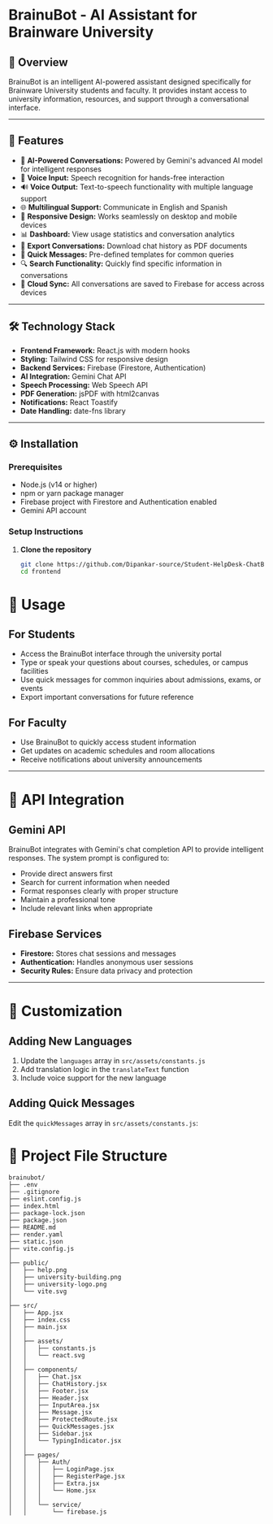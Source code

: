 # BrainuBot - AI Assistant for Brainware University

## 📌 Overview
BrainuBot is an intelligent AI-powered assistant designed specifically for Brainware University students and faculty. It provides instant access to university information, resources, and support through a conversational interface.

---

## 🚀 Features
- 🤖 **AI-Powered Conversations:** Powered by Gemini's advanced AI model for intelligent responses  
- 🎤 **Voice Input:** Speech recognition for hands-free interaction  
- 🔊 **Voice Output:** Text-to-speech functionality with multiple language support  
- 🌐 **Multilingual Support:** Communicate in English and Spanish  
- 📱 **Responsive Design:** Works seamlessly on desktop and mobile devices  
- 📊 **Dashboard:** View usage statistics and conversation analytics  
- 📄 **Export Conversations:** Download chat history as PDF documents  
- 💬 **Quick Messages:** Pre-defined templates for common queries  
- 🔍 **Search Functionality:** Quickly find specific information in conversations  
- 💾 **Cloud Sync:** All conversations are saved to Firebase for access across devices  

---

## 🛠 Technology Stack
- **Frontend Framework:** React.js with modern hooks  
- **Styling:** Tailwind CSS for responsive design  
- **Backend Services:** Firebase (Firestore, Authentication)  
- **AI Integration:** Gemini Chat API  
- **Speech Processing:** Web Speech API  
- **PDF Generation:** jsPDF with html2canvas  
- **Notifications:** React Toastify  
- **Date Handling:** date-fns library  

---

## ⚙️ Installation

### Prerequisites
- Node.js (v14 or higher)  
- npm or yarn package manager  
- Firebase project with Firestore and Authentication enabled  
- Gemini API account  

### Setup Instructions
1. **Clone the repository**
   ```bash
   git clone https://github.com/Dipankar-source/Student-HelpDesk-ChatBot
   cd frontend
# 🎯 Usage

## For Students
- Access the BrainuBot interface through the university portal  
- Type or speak your questions about courses, schedules, or campus facilities  
- Use quick messages for common inquiries about admissions, exams, or events  
- Export important conversations for future reference  

## For Faculty
- Use BrainuBot to quickly access student information  
- Get updates on academic schedules and room allocations  
- Receive notifications about university announcements  

---

# 🔗 API Integration

## Gemini API
BrainuBot integrates with Gemini's chat completion API to provide intelligent responses. The system prompt is configured to:
- Provide direct answers first  
- Search for current information when needed  
- Format responses clearly with proper structure  
- Maintain a professional tone  
- Include relevant links when appropriate  

## Firebase Services
- **Firestore:** Stores chat sessions and messages  
- **Authentication:** Handles anonymous user sessions  
- **Security Rules:** Ensure data privacy and protection  

---

# 🎨 Customization

## Adding New Languages
1. Update the `languages` array in `src/assets/constants.js`  
2. Add translation logic in the `translateText` function  
3. Include voice support for the new language  

## Adding Quick Messages
Edit the `quickMessages` array in `src/assets/constants.js`:

# 📂 Project File Structure

```plaintext
brainubot/
├── .env
├── .gitignore
├── eslint.config.js
├── index.html
├── package-lock.json
├── package.json
├── README.md
├── render.yaml
├── static.json
├── vite.config.js
│
├── public/
│   ├── help.png
│   ├── university-building.png
│   ├── university-logo.png
│   └── vite.svg
│
├── src/
│   ├── App.jsx
│   ├── index.css
│   ├── main.jsx
│   │
│   ├── assets/
│   │   ├── constants.js
│   │   └── react.svg
│   │
│   ├── components/
│   │   ├── Chat.jsx
│   │   ├── ChatHistory.jsx
│   │   ├── Footer.jsx
│   │   ├── Header.jsx
│   │   ├── InputArea.jsx
│   │   ├── Message.jsx
│   │   ├── ProtectedRoute.jsx
│   │   ├── QuickMessages.jsx
│   │   ├── Sidebar.jsx
│   │   └── TypingIndicator.jsx
│   │
│   ├── pages/
│   │   ├── Auth/
│   │   │   ├── LoginPage.jsx
│   │   │   ├── RegisterPage.jsx
│   │   │   ├── Extra.jsx
│   │   │   └── Home.jsx
│   │   │
│   │   └── service/
│   │       └── firebase.js


